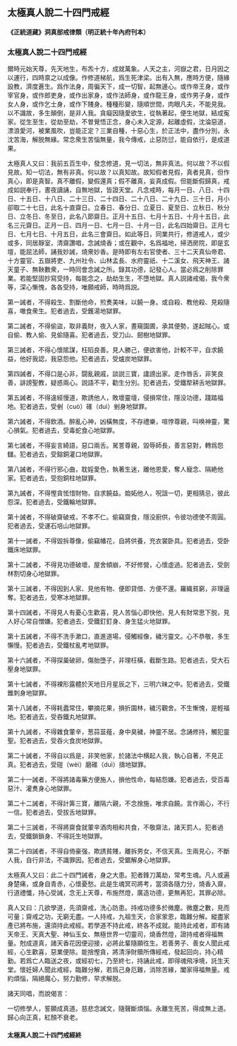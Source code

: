 ## 太極真人說二十四門戒經 

#### 《正統道藏》洞真部戒律類（明正統十年內府刊本）

### 太極真人說二十四門戒經
  爾時元始天尊，先天地生，布炁十方，成就萬象。人天之主，河嶽之君，日月因之以運行，四時禀之以成像。作修道梯航，爲生死津梁。出有入無，應時方便，隨緣設教，濟度蒼生。爲作法身，周徧天下，成一切智，起無邊心。或作帝王身，或作宰官身，或作郎吏身，或作出家身，或作法師身，或作龍王身，或作男子身，或作女人身，或作乞士身，或作下賤身。種種形變，隨順世間，肉眼凡夫，不能見我。以不識故，多生顛倒，是非人我。貪癡因隨愛欲生，從執著起，便生地獄，結成寃家。從生至生，從劫至劫，不曽覺悟正念，身心未入定源，起離虛假，沈淪惡道，漂浪愛河，被業風吹，豈能正定？三業自種，十惡心生，於正法中，盡作分別，永沈苦海，解脱無緣。常念衆生苦惱無量，我今傳戒，止惡防愆，能自依行，是成道果。
  
太極真人又曰：我前五百生中，發念修道，見一切法，無非真法。何以故？不以假見故。知一切法，無有非真。何以故？以真知故。故知假者見假，真者見真，但作真心，即是真智。真不離假，變假還真；假不離真，妄真成假。但能斷假歸真，戒成如説奉行，晝夜讀誦，自無地獄，皆證天堂。凡念戒時，每月一日、八日、十四日、十五日、十八日、二十三日、二十四日、二十八日、二十九日、三十日，月小卻取二十七日，此名十直齋日。立春日、春分日、立夏日、夏至日、立秋日、秋分日、立冬日、冬至日，此名八節齋日。正月十五日、七月十五日、十月十五日，此名三元齋日。正月一日、四月一日、七月一日、十月一日，此名四始齋日。正月七日、七月七日、十月五日，此名三會齋日。如此等日，同業共行，修道戒人，或少或多，同居靜室，清齋讚唱，念誡燒香；或在觀中，名爲福地，掃洒房院，即是玄壇，能屈法師，誦我妙誡，燒衆妙香。是時即有左右官使者、三十二天真仙帝君、十方靈官、五嶽將吏、九州社令、山林孟長、水府靈祇、十二溪女、飛天神王、諸天童子、無鞅數衆，一時同會念誡之所。錄其功德，記發心人。當必爲之削除罪業。若能堅固抄寫受持，每能念之，劫劫生生，不墮地獄。真人説諸戒偈，我今衆等，深心慚愧，各各受持，唯願戒師，時時爲説。

第一誡者，不得殺生、割斷他命，煎煑美味，以饒一身。或自殺、教他殺、見殺隨喜，噉食衆生。犯者過去，受鑊湯地獄罪。

第二誡者，不得偷盜，取非義財，夜入人家，晝窺園圃，承其便勢，遂起賊心。或自偷、教人偷、見偷隨喜。犯者過去，受刀山、劒樹地獄罪。

第三誡者，不得心懷隂謀，枉䧟良善。見人勝己，便欲害他，計較不平，自求饒益，他好我認，我惡怨他。犯者過去，受爐炭地獄罪。

第四誡者，不得口是心非，闘亂親戚，談説三寶，䜛謗出家。走作唇舌，非笑良善，誹謗聖教，疑惑兩心。説語不平，勸生分別。犯者過去，受鐵犂耕舌地獄罪。

第五誡者，不得違經慢道，欺誘他人，敗壞靈壇，侵損常住，隱没功德，踐踏福地。犯者過去，受剉（cuò）碓（duì）剉身地獄罪。

第六誡者，不得飲酒。醉亂心神，凶橫無度，不存禮樂，喧悖尊親，呌唤神靈，驚心損氣。犯者過去，受毒蛇食心地獄罪。

第七誡者，不得妄言綺語，惡口兩舌。駡詈尊親，毀辱師長，善言惡對，轉爲怨讎。犯者過去，受鎔銅灌口地獄罪。

 第八誡者，不得行邪心曲，耽婬愛色，執著生迷，離他恩愛，奪人寵念、隔絶他家。犯者過去，受抱銅柱地獄罪。
 
第九誡者，不得慳貪恡惜財物，自求饒益。𡜍妬他人，呪詛一切，更相猜忌，彼此怨深。犯者過去，受鐵輪地獄罪。

第十誡者，不得破齋破戒，不孝不仁。偷竊齋食，隱没廚供，令彼功德使不周圓。犯者過去，受運石培山地獄罪。

第十一誡者，不得毀拆尊像，偷竊幡花，自將供養，充衣裳卧具。犯者過去，受卧鐵床地獄罪。

第十二誡者，不得見功德破壞，屋舍傾崩，不好修營，心懷虛過。犯者過去，受劍林割切身心地獄罪。

第十三誡者，不得因到人家、見他有物、便即貸借、方便不還。羅織貧窮，非理逼奪。犯者過去，受寒冰地獄罪。

第十四誡者，不得見人有憂心生歡喜，見人苦惱心即快他，見人有財常思下脱，見人好心常自憎嫌。犯者過去，受鐵釘釘身、身生猛火地獄罪。

第十五誡者，不得不洗手漱口，直進道場，侵觸經像，穢污靈文。心不恭敬，多生懶慢。犯者過去，受鐵杖亂考地獄罪。

第十六誡者，不得探巢破卵，傷胎墮子，非理枉橫，截斷生路。犯者過去，受大石壓身地獄罪。

第十七誡者，不得裸形露體於天地日月星辰之下，三明六昧之中。犯者過去，受鐵錐刺身地獄罪。

第十八誡者，不得耗蠹常住，攀摘花果，損折園林，穢污觀舍。不生慚愧，是輕福地。犯者過去，受吞鐵丸地獄罪。

第十九誡者，不得雜食葷辛，葱蒜韮薤，身中臭穢，神靈不居。念誦修持，觸犯靈聖。犯者過去，受吞火食炭地獄罪。

第二十誡者，不得自以爲是，非笑他家，於諸法中横起人我，執心自著，不見正真。犯者過去，受磑（wèi）磨碓（duì）擣地獄罪。

第二十一誡者，不得將諸毒藥方便施人，損他性命，每結怨嫌。犯者過去，受百毒惡汁、灌煑身心地獄罪。

第二十二誡者，不得計筭三寶，離隔六親，不念捨施，唯求自饒。言作兩心，不行一信。犯者過去，受拔舌地獄罪。

第二十三誡者，不得將齋食就葷辛酒肉相和共食，不敬齋法，諸天罰人。犯者過去，受鐵鎖鎖身、不得託生地獄罪。

第二十四誡者，不得自倚豪强，欺誘貧賤，離拆男女，不信天真。生兩見心，不斷人我，自行非法，不識罪因。犯者過去，受鋸解身心地獄罪。

太極真人又曰：此二十四門誡者，身之大患。犯者鋒刀萬劫，常考生魂。凡人或遍身楚痛，或身自青赤，心懷憂愁。此是生魂冥司將考，當須各隨力分，燒香入齋，行道禮懺，持心受誡，念无上天尊，布施然燈，廣造功德，更無再犯，其罪必除。

真人又曰：几欲學道，先須齋戒，洗心防患。持戒功德多於微塵。微塵之數，見而可量；齋戒之功，无窮无盡。一人持戒，九祖生天，合家䝉恩，臨難分解。縱盡家產已將布施，還須持此戒經。若學道不持此戒，終各不成就。能持此戒者，即有諸天帝王、天真大聖、神仙玉女、無極世界一切靈司，燒香然燈，證持戒者得福無量。尅成道真，諸天香花因便迎接，必將此輩隨願徃生。若善男子、善女人聞此戒經，心生歡喜，惡業便除。能捨慳貪，將清淨財贖所傳經戒，發起回向，持心精勤。若爲亡人臨送之夜，或經初七，乃至終七，持誦此戒，即得魂飛凈境，託生天堂。懷妊婦人聞此戒經，臨難分解，若爲己身厄難，消除苦緣，闔家得福無量。戒約煩惱，隔絕魔心，努力勤修，早求解脱。

諸天同唱，而說偈言：

一切修學人，誓願成真道。慈悲念誡文，隨聲斷煩惱。永離生死苦，得成無上道。歸心向正真，紅顏不衰老。

#### 太極真人說二十四門戒經終

